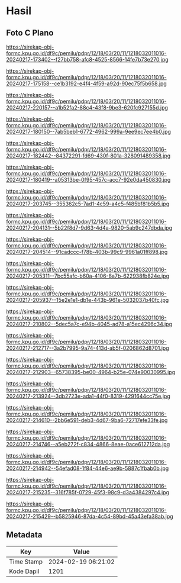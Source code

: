 # Hasil

## Foto C Plano

https://sirekap-obj-formc.kpu.go.id/df9c/pemilu/pdpr/12/18/03/20/11/1218032011016-20240217-173402--f27bb758-afc8-4525-8566-14fe7b73e270.jpg

https://sirekap-obj-formc.kpu.go.id/df9c/pemilu/pdpr/12/18/03/20/11/1218032011016-20240217-175158--ce1b3192-e4f4-4f59-a92d-90ec75f5b658.jpg

https://sirekap-obj-formc.kpu.go.id/df9c/pemilu/pdpr/12/18/03/20/11/1218032011016-20240217-220157--a1b52fa2-88c4-43f8-9be3-620fc927155d.jpg

https://sirekap-obj-formc.kpu.go.id/df9c/pemilu/pdpr/12/18/03/20/11/1218032011016-20240217-180150--7ab5beb1-6772-4962-999a-9ee9ec7ee4b0.jpg

https://sirekap-obj-formc.kpu.go.id/df9c/pemilu/pdpr/12/18/03/20/11/1218032011016-20240217-182442--84372291-fd69-430f-801a-328091489358.jpg

https://sirekap-obj-formc.kpu.go.id/df9c/pemilu/pdpr/12/18/03/20/11/1218032011016-20240217-180419--a05313be-0f95-457c-acc7-92e0da450830.jpg

https://sirekap-obj-formc.kpu.go.id/df9c/pemilu/pdpr/12/18/03/20/11/1218032011016-20240217-203745--355362c5-7ad1-4c59-a4c5-f485bf81b5b5.jpg

https://sirekap-obj-formc.kpu.go.id/df9c/pemilu/pdpr/12/18/03/20/11/1218032011016-20240217-204131--5b22f8d7-9d63-4d4a-9820-5ab9c247dbda.jpg

https://sirekap-obj-formc.kpu.go.id/df9c/pemilu/pdpr/12/18/03/20/11/1218032011016-20240217-204514--91cadccc-f78b-403b-99c9-9961a01ff898.jpg

https://sirekap-obj-formc.kpu.go.id/df9c/pemilu/pdpr/12/18/03/20/11/1218032011016-20240217-205311--7bc55afc-b60a-4106-8a7b-622938fb824e.jpg

https://sirekap-obj-formc.kpu.go.id/df9c/pemilu/pdpr/12/18/03/20/11/1218032011016-20240217-205937--15e2e1e1-db1e-443b-961e-5032037b40fc.jpg

https://sirekap-obj-formc.kpu.go.id/df9c/pemilu/pdpr/12/18/03/20/11/1218032011016-20240217-210802--5dec5a7c-e94b-4045-ad78-a15ec4296c34.jpg

https://sirekap-obj-formc.kpu.go.id/df9c/pemilu/pdpr/12/18/03/20/11/1218032011016-20240217-212717--3a2b7995-9a74-413d-ab5f-0206862d8701.jpg

https://sirekap-obj-formc.kpu.go.id/df9c/pemilu/pdpr/12/18/03/20/11/1218032011016-20240217-212903--65738395-be00-4964-b25e-074e90030995.jpg

https://sirekap-obj-formc.kpu.go.id/df9c/pemilu/pdpr/12/18/03/20/11/1218032011016-20240217-213924--3db2723e-ada1-44f0-8319-4291644cc75e.jpg

https://sirekap-obj-formc.kpu.go.id/df9c/pemilu/pdpr/12/18/03/20/11/1218032011016-20240217-214610--2bb6e591-deb3-4d67-9ba6-72717efe33fe.jpg

https://sirekap-obj-formc.kpu.go.id/df9c/pemilu/pdpr/12/18/03/20/11/1218032011016-20240217-214746--a5eb272f-c834-4866-8eae-0ace612712da.jpg

https://sirekap-obj-formc.kpu.go.id/df9c/pemilu/pdpr/12/18/03/20/11/1218032011016-20240217-214942--54efad08-1f84-44e6-ae9b-5887c1fbab0b.jpg

https://sirekap-obj-formc.kpu.go.id/df9c/pemilu/pdpr/12/18/03/20/11/1218032011016-20240217-215235--316f785f-0729-45f3-98c9-d3a4384297c4.jpg

https://sirekap-obj-formc.kpu.go.id/df9c/pemilu/pdpr/12/18/03/20/11/1218032011016-20240217-215429--b5825946-87da-4c54-89bd-45a43efa38ab.jpg


## Metadata

| Key        | Value               |
| ---------- | ------------------- |
| Time Stamp | 2024-02-19 06:21:02 |
| Kode Dapil | 1201                |



